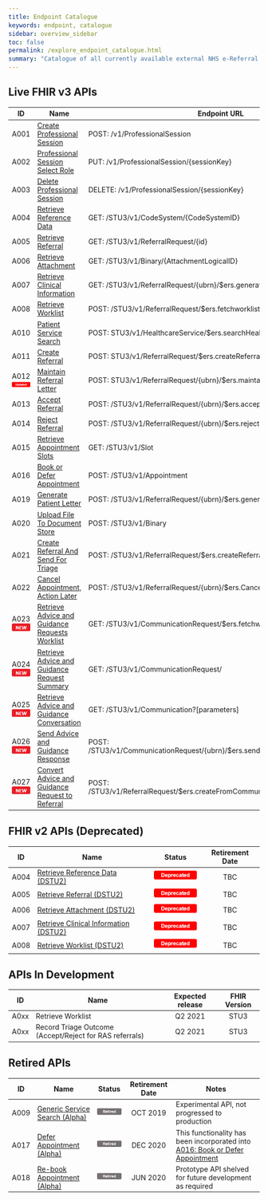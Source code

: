```yaml
---
title: Endpoint Catalogue
keywords: endpoint, catalogue
sidebar: overview_sidebar
toc: false
permalink: /explore_endpoint_catalogue.html
summary: "Catalogue of all currently available external NHS e-Referral Service (e-RS) API endpoints"
---
```


## Live FHIR v3 APIs  

| ID | Name | Endpoint URL | Status |
|----|------|--------------|--------|
|A001|[Create Professional Session](explore_endpoint_a001.html) | POST: /v1/ProfessionalSession | ![Live](images/icons/api_live.png) |
|A002|[Professional Session Select Role](explore_endpoint_a002.html) | PUT: /v1/ProfessionalSession/{sessionKey} | ![Live](images/icons/api_live.png) |
|A003|[Delete Professional Session](explore_endpoint_a003.html) | DELETE: /v1/ProfessionalSession/{sessionKey} | ![Live](images/icons/api_live.png) |
|A004|[Retrieve Reference Data](explore_endpoint_a004.html) | GET: /STU3/v1/CodeSystem/{CodeSystemID} | ![Live](images/icons/api_live.png) |
|A005|[Retrieve Referral](explore_endpoint_a005.html) | GET: /STU3/v1/ReferralRequest/{id} | ![Live](images/icons/api_live.png) |
|A006|[Retrieve Attachment](explore_endpoint_a006.html) | GET: /STU3/v1/Binary/{AttachmentLogicalID} | ![Live](images/icons/api_live.png) |
|A007|[Retrieve Clinical Information](explore_endpoint_a007.html) | GET: /STU3/v1/ReferralRequest/{ubrn}/$ers.generateCRI | ![Live](images/icons/api_live.png) |
|A008|[Retrieve Worklist](explore_endpoint_a008.html) | POST: /STU3/v1/ReferralRequest/$ers.fetchworklist | ![Live](images/icons/api_live.png) |
|A010|[Patient Service Search](explore_endpoint_a010.html) | POST: STU3/v1/HealthcareService/$ers.searchHealthcareServicesForPatient | ![Live](images/icons/api_live.png) |
|A011|[Create Referral](explore_endpoint_a011.html) | POST: STU3/v1/ReferralRequest/$ers.createReferral | ![Live](images/icons/api_live.png) |
|A012<br>![Updated](images/icons/updated.png) |[Maintain Referral Letter](explore_endpoint_a012.html) | POST: STU3/v1/ReferralRequest/{ubrn}/$ers.maintainReferralLetter | ![Live](images/icons/api_live.png) |
|A013|[Accept Referral](explore_endpoint_a013.html) | POST: /STU3/v1/ReferralRequest/{ubrn}/$ers.acceptReferral | ![Live](images/icons/api_live.png) |
|A014|[Reject Referral](explore_endpoint_a014.html) | POST: /STU3/v1/ReferralRequest/{ubrn}/$ers.rejectReferral | ![Live](images/icons/api_live.png) |
|A015|[Retrieve Appointment Slots](explore_endpoint_a015.html)| GET: /STU3/v1/Slot | ![Live](images/icons/api_live.png) |
|A016|[Book or Defer Appointment](explore_endpoint_a016.html) | POST:	/STU3/v1/Appointment | ![Live](images/icons/api_live.png) |
|A019|[Generate Patient Letter](explore_endpoint_a019.html) | POST: /STU3/v1/ReferralRequest/{ubrn}/$ers.generatePatientLetter | ![Live](images/icons/api_live.png) |
|A020|[Upload File To Document Store](explore_endpoint_a020.html) | POST: /STU3/v1/Binary | ![Live](images/icons/api_live.png) |
|A021|[Create Referral And Send For Triage](explore_endpoint_a021.html) | POST: /STU3/v1/ReferralRequest/$ers.createReferralAndSendForTriage | ![Live](images/icons/api_live.png)|
|A022|[Cancel Appointment, Action Later](explore_endpoint_a022.html) | POST: /STU3/v1/ReferralRequest/{ubrn}/$ers.CancelAppointmentActionLater | ![Live](images/icons/api_live.png) |
|A023<br>![NEW](images/icons/new.png) | [Retrieve Advice and Guidance Requests Worklist](explore_endpoint_a023.html) | GET: /STU3/v1/CommunicationRequest/$ers.fetchworklist | ![Live](images/icons/api_live.png) |
|A024<br>![NEW](images/icons/new.png) | [Retrieve Advice and Guidance Request Summary](explore_endpoint_a024.html)  | GET: /STU3/v1/CommunicationRequest/ | ![Live](images/icons/api_live.png) |
|A025<br>![NEW](images/icons/new.png) | [Retrieve Advice and Guidance Conversation](explore_endpoint_a025.html) | GET: /STU3/v1/Communication?[parameters] | ![Live](images/icons/api_live.png) |
|A026<br>![NEW](images/icons/new.png) | [Send Advice and Guidance Response](explore_endpoint_a026.html) |	POST: /STU3/v1/CommunicationRequest/{ubrn}/$ers.sendCommunicationToRequester | ![Live](images/icons/api_live.png) |
|A027<br>![NEW](images/icons/new.png)|[Convert Advice and Guidance Request to Referral](explore_endpoint_a027.html) | POST: /STU3/v1/ReferralRequest/$ers.createFromCommunicationRequestActionLater | ![Live](images/icons/api_live.png) |

## FHIR v2 APIs (Deprecated)   

| ID | Name | Status | Retirement Date |
|----|------|--------| :-------------: |
|A004|[Retrieve Reference Data (DSTU2)](explore_endpoint_a004_DSTU2.html) | ![Deprecated](images/icons/api_deprecated.png) | TBC |
|A005|[Retrieve Referral (DSTU2)](explore_endpoint_a005_DSTU2.html) | ![Deprecated](images/icons/api_deprecated.png) | TBC |
|A006|[Retrieve Attachment (DSTU2)](explore_endpoint_a006_DSTU2.html) | ![Deprecated](images/icons/api_deprecated.png) | TBC |
|A007|[Retrieve Clinical Information (DSTU2)](explore_endpoint_a007_DSTU2.html) | ![Deprecated](images/icons/api_deprecated.png) | TBC |
|A008|[Retrieve Worklist (DSTU2)](explore_endpoint_a008_DSTU2.html) | ![Deprecated](images/icons/api_deprecated.png) | TBC |

## APIs In Development

| ID   | Name                                                    | Expected release | FHIR Version |
|------|---------------------------------------------------------|:----------------:|:------------:|
| A0xx | Retrieve  Worklist                                      | Q2 2021          | STU3         |
| A0xx | Record Triage Outcome (Accept/Reject for RAS referrals) | Q2 2021          | STU3         |


## Retired APIs

| ID | Name | Status | Retirement Date | Notes |
|----|------|--------| :-------------: | ----- |
|A009|[Generic Service Search (Alpha)](explore_endpoint_a009.html)| ![Retired](images/icons/api_retired.png) | OCT 2019 | Experimental API, not progressed to production |
|A017|[Defer Appointment (Alpha)](explore_endpoint_a017.html)| ![Retired](images/icons/api_retired.png) | DEC 2020 | This functionality has been incorporated into [A016: Book or Defer Appointment](explore_endpoint_a016.html)|
|A018|[Re-book Appointment (Alpha)](explore_endpoint_a018.html) | ![Retired](images/icons/api_retired.png) | JUN 2020 | Prototype API shelved for future development as required |

